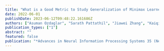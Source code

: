 ```yaml
---
title: "What is a Good Metric to Study Generalization of Minimax Learners?"
date: 2022-06-01
publishDate: 2023-06-12T09:48:22.161686Z
authors: ["Asuman Ozdaglar", "Sarath Pattathil", "Jiawei Zhang", "Kaiqing Zhang"]
publication_types: ["1"]
abstract: ""
featured: false
publication: "*Advances in Neural Information Processing Systems 35 (NeurIPS 2022)*"
---
```


